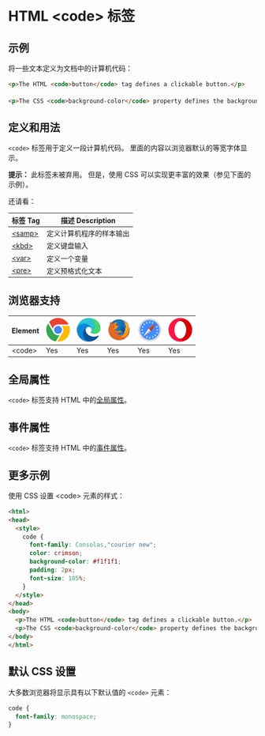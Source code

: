 HTML \<code> 标签
===

## 示例

将一些文本定义为文档中的计算机代码：

```html idoc:preview:iframe
<p>The HTML <code>button</code> tag defines a clickable button.</p>

<p>The CSS <code>background-color</code> property defines the background color of an element.</p>
```

## 定义和用法

`<code>` 标签用于定义一段计算机代码。 里面的内容以浏览器默认的等宽字体显示。

**提示：** 此标签未被弃用。 但是，使用 CSS 可以实现更丰富的效果（参见下面的示例）。

还请看：

| 标签 Tag | 描述 Description |
| ------ | ----- |
| [\<samp>](./samp.md) | 定义计算机程序的样本输出 |
| [\<kbd>](./kbd.md)   | 定义键盘输入 |
| [\<var>](./var.md)   | 定义一个变量 |
| [\<pre>](./pre.md)   | 定义预格式化文本 |

## 浏览器支持

| Element  | ![chrome][1] | ![edge][2] | ![firefox][3] | ![safari][4] | ![opera][5] |
| --------- | --- | --- | --- | --- | --- |
| \<code> | Yes | Yes | Yes | Yes | Yes |

## 全局属性

`<code>` 标签支持 HTML 中的[全局属性](../reference/standardattributes.md)。

## 事件属性

`<code>` 标签支持 HTML 中的[事件属性](../reference/eventattributes.md)。

## 更多示例

使用 CSS 设置 \<code> 元素的样式：

```html idoc:preview:iframe
<html>
<head>
  <style>
    code {
      font-family: Consolas,"courier new";
      color: crimson;
      background-color: #f1f1f1;
      padding: 2px;
      font-size: 105%;
    }
  </style>
</head>
<body>
  <p>The HTML <code>button</code> tag defines a clickable button.</p>
  <p>The CSS <code>background-color</code> property defines the background color of an element.</p>
</body>
</html>
```
<!--rehype:style=height: 120px;-->

## 默认 CSS 设置

大多数浏览器将显示具有以下默认值的 `<code>` 元素：

```css
code {
  font-family: monospace;
}
```

[1]: ../assets/chrome.svg
[2]: ../assets/edge.svg
[3]: ../assets/firefox.svg
[4]: ../assets/safari.svg
[5]: ../assets/opera.svg